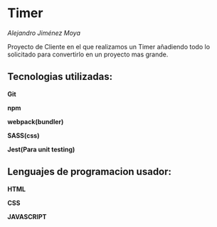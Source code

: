 # Timer
_Alejandro Jiménez Moya_

Proyecto de Cliente en el que realizamos un Timer añadiendo todo lo solicitado para convertirlo en un proyecto mas grande.
## Tecnologias utilizadas: ##

**Git**

**npm**

**webpack(bundler)**

**SASS(css)**

**Jest(Para unit testing)**

## Lenguajes de programacion usador: ##

**HTML**

**CSS**

**JAVASCRIPT**
